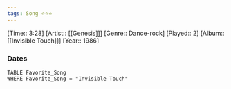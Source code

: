 ```yaml
---
tags: Song ⭐⭐⭐ 
---
```

[Time:: 3:28]
[Artist:: [[Genesis]]]
[Genre:: Dance-rock]
[Played:: 2]
[Album:: [[Invisible Touch]]]
[Year:: 1986]
### Dates
````dataview
TABLE Favorite_Song
WHERE Favorite_Song = "Invisible Touch"
````